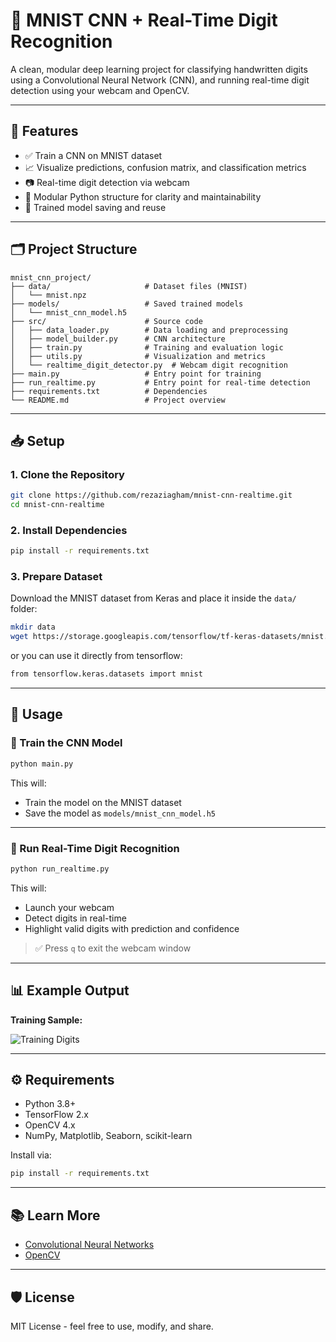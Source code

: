 # 🧠 MNIST CNN + Real-Time Digit Recognition

A clean, modular deep learning project for classifying handwritten digits using a Convolutional Neural Network (CNN), and running real-time digit detection using your webcam and OpenCV.

---

## 📌 Features

- ✅ Train a CNN on MNIST dataset
- 📈 Visualize predictions, confusion matrix, and classification metrics
- 📷 Real-time digit detection via webcam
- 🧼 Modular Python structure for clarity and maintainability
- 💾 Trained model saving and reuse

---

## 🗂️ Project Structure

```
mnist_cnn_project/
├── data/                     # Dataset files (MNIST)
│   └── mnist.npz
├── models/                   # Saved trained models
│   └── mnist_cnn_model.h5
├── src/                      # Source code
│   ├── data_loader.py        # Data loading and preprocessing
│   ├── model_builder.py      # CNN architecture
│   ├── train.py              # Training and evaluation logic
│   ├── utils.py              # Visualization and metrics
│   └── realtime_digit_detector.py  # Webcam digit recognition
├── main.py                   # Entry point for training
├── run_realtime.py           # Entry point for real-time detection
├── requirements.txt          # Dependencies
└── README.md                 # Project overview
```

---

## 📥 Setup

### 1. Clone the Repository

```bash
git clone https://github.com/rezaziagham/mnist-cnn-realtime.git
cd mnist-cnn-realtime
```

### 2. Install Dependencies

```bash
pip install -r requirements.txt
```

### 3. Prepare Dataset

Download the MNIST dataset from Keras and place it inside the `data/` folder:

```bash
mkdir data
wget https://storage.googleapis.com/tensorflow/tf-keras-datasets/mnist.npz -P data/
```
 or you can use it directly from tensorflow:
 
```bash
from tensorflow.keras.datasets import mnist
```

---

## 🚀 Usage

### 🧠 Train the CNN Model

```bash
python main.py
```

This will:
- Train the model on the MNIST dataset
- Save the model as `models/mnist_cnn_model.h5`

---

### 🎥 Run Real-Time Digit Recognition

```bash
python run_realtime.py
```

This will:
- Launch your webcam
- Detect digits in real-time
- Highlight valid digits with prediction and confidence

> ✅ Press `q` to exit the webcam window

---

## 📊 Example Output

**Training Sample:**

![Training Digits](https://upload.wikimedia.org/wikipedia/commons/2/27/MnistExamples.png)


---

## ⚙️ Requirements

- Python 3.8+
- TensorFlow 2.x
- OpenCV 4.x
- NumPy, Matplotlib, Seaborn, scikit-learn

Install via:

```bash
pip install -r requirements.txt
```

---

## 📚 Learn More

- [Convolutional Neural Networks](https://cs231n.github.io/convolutional-networks/)
- [OpenCV](https://opencv.org/)

---


## 🛡 License

MIT License - feel free to use, modify, and share.

